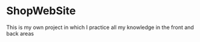 # ShopWebSite
This is my own project in which I practice all my knowledge in the front and back areas
